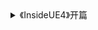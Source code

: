 
<details>
<summary>《InsideUE4》开篇</summary>
<pre><code>
https://zhuanlan.zhihu.com/p/22814051?refer=gameengine
前言
VR行业发展是越来越火热了，硬件设备上有HTC VIVE，Oculus rift，PS VR，各种魔镜；平台上有Steam VR，Gear VR，Google Daydream。而游戏引擎上则有两大阵营：Unreal Engine和Unity。Unity凭着先期的移动平台优势占领了一大部分移动平台的市场，所以目前上手机上的VR游戏也大部分是由Unity开发的。而PC平台上，Unreal Engine凭借着优异的性能，绚丽的渲染效果，源码开源的战略也抢占了目前大部分PC平台VR游戏的份额。参加一场ChinaJoy的VR游戏，会发现大部分也都是由UE4开发的。虽然UE4的授权分成费确实比Unity要昂贵一些，但也因为VR行业本身也还处以社会主义初级阶段，大家也都是在做Demo性质的产品，还没有形成非常客观的市场利润市场。所以盈利后的那些分成费在现阶段已经不太有所谓了。
大名鼎鼎的的虚幻引擎，从1998开始，到我们知道的UE3,UDK，一直是高大上的3A游戏和端游的渲染器引擎。然后到2013年，UE4大刀阔斧的改革，干掉了UnrealScript，引进了Blueprint蓝图系统，直接让策划美术也可以拖线实现游戏逻辑。更大的改变的是竟然开源了，受益于社区的回馈，版本更新的速度更是丧心病狂。小版本更新几乎是一两个月就一版。在学习了Unity的Marketplace和插件系统后，更是如虎添翼，焕发了新的生命力。
虽然官方一直非常努力的升级更新引擎，但UE4目前也存在了学习曲线陡峭，教程资源稀少的问题。笔者自己从事VR游戏开发，在学习UE4的过程中，基本上也只能硬啃官方文档，youtube上官方视频教程，还有一些寥寥的第三方的视频教程。而且更大的问题在于基本上所有的教程都是非常初级的，只是在教你怎么”用”这个引擎，所以一旦在使用过程中发现了问题，往往手足无措，不能高层建瓴的去解决问题。官方的文档虽然说已经挺详尽了，但大部分重点也只是在介绍表层的各种功能，对于引擎内部的结构和运作机理讳莫如深。如果把UE4当作Unity那样的一个黑盒子去用，在遇到Bug时也只能去各种试各种猜，那也无疑浪费了UE的一个大优势。
UE4无疑是非常优秀的世界上最顶尖的引擎之一，性能和效果都非常出众，编辑器工作流也非常的出色，更难得宝贵的是完全的开源让我们有机会去从中吸取营养，学习世界上第一流游戏引擎的架构思想。
源码面前，了无秘密 ——侯捷
所以笔者决定开始该系列教程《Inside UE4》，从最最底层的C++源码剖析，到最最上层的蓝图节点，力求解释清楚各个选项的内部运作机理。希望做到知其然，而更要知其所以然。UE4也是一个非常博大精深的引擎，光源码下载下来也都有1~2G，分析透彻各个具体模块的运作机理无疑也是个艰巨的任务，但我们努力一分也至少有一分的收获，有一分的甜蜜。
面向的读者：
不满足于目前世面上教程深度的。已经大概知道了引擎功能并使用，但是仍然想要知道得更多的人。
有一定的C++基础。UE4里的C++已经被Epic给魔改后又和C#厮混在一起，一方面得益于此，UE4里的C++实现了各种方便的功能，如反射，垃圾回收，编译系统等重量级的功能。一方面也加大了我们的阅读难度。所以需要你有良好的C++基础，至少看得懂各种C++模板，熟悉各种数据结构。
有一点点的C#语言能力，在涉及UE4编译系统的时候，会谈到一些C#，还好不是很多，也还好C#作为一门非常优秀的语言非常易读，不过你要是已经掌握C#，那就更好了。
了解3D游戏引擎的一些基础概念，如知道什么是材质，什么是骨骼动画融合等。所幸这些都是很容易知道的知识。
有一些基本的图形学知识，知道Mesh,Shader,RenderTarget……等等一些基本的概念。本教程在开始某个专题的时候，会简单讲解一下背景知识，但它不会变成基础图形学教程。
不适合的读者：
希望通过该教程学习快速上手UE4引擎的人，不适合你。目前快速上手UE4的最佳途径依然是官方文档和视频教程。
希望学习然后自己搭建具体游戏的，如FPS，VR游戏，样板间等。本系列教程不会教你从零开始搭建一个游戏示例，虽然会讲解VR的各种配置的内部机制原理。
希望学习某个模块具体案例的，如用材质编辑器实现各种效果。本教程会透彻分析材质编辑器内部的实现机制，也会讲解各个材质节点的功能和原理，有时也会看需要通过一些非常直接简单的示例来讲解。但目标从来都是讲解原理，而不是实现结果。
愿景和计划
从C++源码层次上分析整个游戏引擎的架构。了解清楚各个模块之间是怎么协作的，如果有闲情雅致，也甚至会具体到谈一谈某个很小的点为何这么设计。如UE4里的Delegate，Pointers，TArray等。
虽然源码剖析本来就是曲线陡峭的上升，但还是希望能尽量深入浅出的讲解，所以也会尽量结合实际的效果演示。
因为UE4比较庞大，所以会逐渐的展开各个专题展开，在讲解一个专题的源码时，会暂时忽略其它跟它协作模块。
虽然UE4也可以做移动平台的开发，但本教程还是主要专注于Windows的PC端游戏内容。
计划是连载周更，虽说已经有预定的专题讲解列表计划，但并不妨碍你留言告知你最想了解的下一个专题。我会酌情改变优先级。
本人也是才疏学浅，经验有限，如有错误纰漏之处，也请不吝赐教，共同学习进步，不胜感激。
一些准备工作
UnrealEngine官方Github地址
虽说官方已经提供了简便的launcher，但还是推荐自己自己Clone源码编译，也方便时不时的Debug和查看源码知道Why。而且有些时候其实是直接更改引擎源码来得更为方便便利的。
Clone下来之后先点 Setup.bat再点 GenerateProjectFiles.bat ，然后打开UE4.sln，按照默认选项DevelopmentEditor，等待最初半个小时的编译后，就可以开始源码之旅了。
引擎版本紧跟Github最新release，目前最新4.14
注意：因为UnrealEngine只是公开源码，但不是开源项目，依然是个私有项目。访问该Github地址，需要先链接你的Github到EpicGames的会员权限里，这个文档Linking your Github account说明了步骤。
UnrealEngine官方文档
本教程也会同时大量引用官方文档的内容，在官方文档简略的介绍的基础上，通过源码加深理解，再更加透彻的解释。
UnrealEngine官方Youtube频道
UnrealEngine官方优酷频道
有条件的话，还是建议自搭梯子，youtube的视频教程更新是最快的，而且也有高清。
一块大容量的SSD，UE用source build的话，特别是想调试引擎的话，一个配置编译出来都得耗用个好几个G，一个项目的编译20~30G轻轻松松。
其他的无关的话：
之前开源过一款自研的Medusa游戏引擎，一个人毕竟精力有限，也无法开工各种编辑器工作流。所以Medusa引擎目前只是作为自己的一个试验场，未来也会专注于2D游戏的一些探索。关于Medusa游戏引擎的内部架构，其实想讲的也挺多，希望以后在UE4的相关介绍后，得空顺便讲一些其他游戏引擎的架构思想，和C++的一些奇技淫巧。
</code></pre>
</details>
